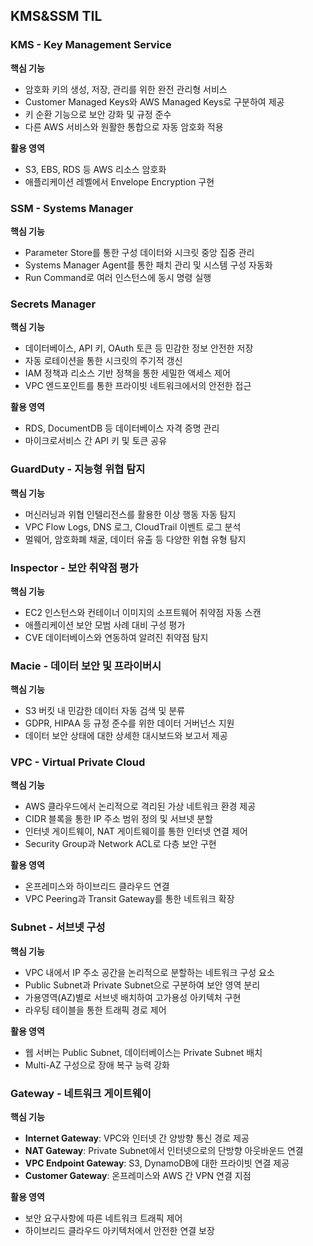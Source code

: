 ## KMS&SSM TIL

### KMS - Key Management Service

**핵심 기능**
- 암호화 키의 생성, 저장, 관리를 위한 완전 관리형 서비스
- Customer Managed Keys와 AWS Managed Keys로 구분하여 제공
- 키 순환 기능으로 보안 강화 및 규정 준수
- 다른 AWS 서비스와 원활한 통합으로 자동 암호화 적용

**활용 영역**
- S3, EBS, RDS 등 AWS 리소스 암호화
- 애플리케이션 레벨에서 Envelope Encryption 구현

### SSM - Systems Manager

**핵심 기능**
- Parameter Store를 통한 구성 데이터와 시크릿 중앙 집중 관리
- Systems Manager Agent를 통한 패치 관리 및 시스템 구성 자동화
- Run Command로 여러 인스턴스에 동시 명령 실행

### Secrets Manager

**핵심 기능**
- 데이터베이스, API 키, OAuth 토큰 등 민감한 정보 안전한 저장
- 자동 로테이션을 통한 시크릿의 주기적 갱신
- IAM 정책과 리소스 기반 정책을 통한 세밀한 액세스 제어
- VPC 엔드포인트를 통한 프라이빗 네트워크에서의 안전한 접근

**활용 영역**
- RDS, DocumentDB 등 데이터베이스 자격 증명 관리
- 마이크로서비스 간 API 키 및 토큰 공유

### GuardDuty - 지능형 위협 탐지

**핵심 기능**
- 머신러닝과 위협 인텔리전스를 활용한 이상 행동 자동 탐지
- VPC Flow Logs, DNS 로그, CloudTrail 이벤트 로그 분석
- 멀웨어, 암호화폐 채굴, 데이터 유출 등 다양한 위협 유형 탐지

### Inspector - 보안 취약점 평가

**핵심 기능**
- EC2 인스턴스와 컨테이너 이미지의 소프트웨어 취약점 자동 스캔
- 애플리케이션 보안 모범 사례 대비 구성 평가
- CVE 데이터베이스와 연동하여 알려진 취약점 탐지

### Macie - 데이터 보안 및 프라이버시

**핵심 기능**
- S3 버킷 내 민감한 데이터 자동 검색 및 분류
- GDPR, HIPAA 등 규정 준수를 위한 데이터 거버넌스 지원
- 데이터 보안 상태에 대한 상세한 대시보드와 보고서 제공

### VPC - Virtual Private Cloud

**핵심 기능**
- AWS 클라우드에서 논리적으로 격리된 가상 네트워크 환경 제공
- CIDR 블록을 통한 IP 주소 범위 정의 및 서브넷 분할
- 인터넷 게이트웨이, NAT 게이트웨이를 통한 인터넷 연결 제어
- Security Group과 Network ACL로 다층 보안 구현

**활용 영역**
- 온프레미스와 하이브리드 클라우드 연결
- VPC Peering과 Transit Gateway를 통한 네트워크 확장

### Subnet - 서브넷 구성

**핵심 기능**
- VPC 내에서 IP 주소 공간을 논리적으로 분할하는 네트워크 구성 요소
- Public Subnet과 Private Subnet으로 구분하여 보안 영역 분리
- 가용영역(AZ)별로 서브넷 배치하여 고가용성 아키텍처 구현
- 라우팅 테이블을 통한 트래픽 경로 제어

**활용 영역**
- 웹 서버는 Public Subnet, 데이터베이스는 Private Subnet 배치
- Multi-AZ 구성으로 장애 복구 능력 강화

### Gateway - 네트워크 게이트웨이

**핵심 기능**
- **Internet Gateway**: VPC와 인터넷 간 양방향 통신 경로 제공
- **NAT Gateway**: Private Subnet에서 인터넷으로의 단방향 아웃바운드 연결
- **VPC Endpoint Gateway**: S3, DynamoDB에 대한 프라이빗 연결 제공
- **Customer Gateway**: 온프레미스와 AWS 간 VPN 연결 지점

**활용 영역**
- 보안 요구사항에 따른 네트워크 트래픽 제어
- 하이브리드 클라우드 아키텍처에서 안전한 연결 보장